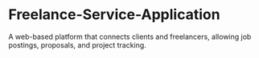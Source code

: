 # Freelance-Service-Application
A web-based platform that connects clients and freelancers, allowing job postings, proposals, and project tracking.
